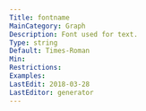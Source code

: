 ```yaml
---
Title: fontname
MainCategory: Graph
Description: Font used for text.
Type: string
Default: Times-Roman
Min: 
Restrictions: 
Examples: 
LastEdit: 2018-03-28
LastEditor: generator
---
```



